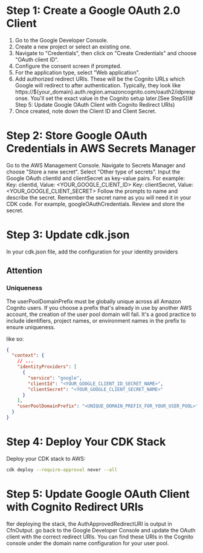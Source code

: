 # Step 1: Create a Google OAuth 2.0 Client

1. Go to the Google Developer Console.
2. Create a new project or select an existing one.
3. Navigate to "Credentials", then click on "Create Credentials" and choose "OAuth client ID".
4. Configure the consent screen if prompted.
5. For the application type, select "Web application".
6. Add authorized redirect URIs. These will be the Cognito URLs which Google will redirect to after authentication. Typically, they look like https://${your_domain}.auth.region.amazoncognito.com/oauth2/idpresponse. You'll set the exact value in the Cognito setup later.[See Step5](# Step 5: Update Google OAuth Client with Cognito Redirect URIs)
7. Once created, note down the Client ID and Client Secret.

# Step 2: Store Google OAuth Credentials in AWS Secrets Manager

Go to the AWS Management Console.
Navigate to Secrets Manager and choose "Store a new secret".
Select "Other type of secrets".
Input the Google OAuth clientId and clientSecret as key-value pairs. For example:
Key: clientId, Value: <YOUR_GOOGLE_CLIENT_ID>
Key: clientSecret, Value: <YOUR_GOOGLE_CLIENT_SECRET>
Follow the prompts to name and describe the secret. Remember the secret name as you will need it in your CDK code. For example, googleOAuthCredentials.
Review and store the secret.

# Step 3: Update cdk.json

In your cdk.json file, add the configuration for your identity providers

## Attention

### Uniqueness

The userPoolDomainPrefix must be globally unique across all Amazon Cognito users. If you choose a prefix that's already in use by another AWS account, the creation of the user pool domain will fail. It's a good practice to include identifiers, project names, or environment names in the prefix to ensure uniqueness.

like so:

```json
{
  "context": {
    // ...
    "identityProviders": [
      {
        "service": "google",
        "clientId": "<YOUR_GOOGLE_CLIENT_ID_SECRET_NAME>",
        "clientSecret": "<YOUR_GOOGLE_CLIENT_SECRET_NAME>"
      }
    ],
    "userPoolDomainPrefix": "<UNIQUE_DOMAIN_PREFIX_FOR_YOUR_USER_POOL>"
  }
}
```

# Step 4: Deploy Your CDK Stack

Deploy your CDK stack to AWS:

```sh
cdk deploy --require-approval never --all
```

# Step 5: Update Google OAuth Client with Cognito Redirect URIs

fter deploying the stack, the AuthApprovedRedirectURI is output in CfnOutput. go back to the Google Developer Console and update the OAuth client with the correct redirect URIs. You can find these URIs in the Cognito console under the domain name configuration for your user pool.
